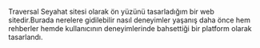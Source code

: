 Traversal Seyahat sitesi olarak ön yüzünü tasarladığım bir web sitedir.Burada nerelere gidilebilir nasıl deneyimler yaşanış daha önce hem rehberler hemde kullanıcının deneyimlerinde bahsettiği bir platform olarak tasarlandı.
